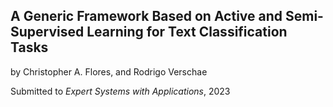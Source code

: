 ## A Generic Framework Based on Active and Semi-Supervised Learning for Text Classification Tasks

by Christopher A. Flores, and Rodrigo Verschae

Submitted to *Expert Systems with Applications*, 2023
